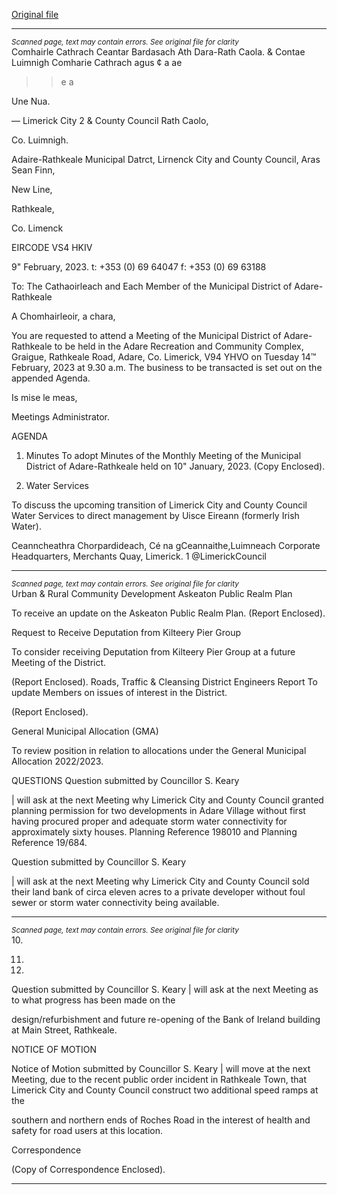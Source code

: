 [Original file](https://www.limerick.ie/sites/default/files/media/documents/2023-02/00%20Agenda%20-%20Monthly%20Meeting%20of%20Municipal%20District%20of%20Adare-Rathkeale%20-%2014th%20February%202023.pdf)

---
*<small>Scanned page, text may contain errors. See original file for clarity</small>*  
Comhairle Cathrach Ceantar Bardasach Ath Dara-Rath Caola.
& Contae Luimnigh Comharie Cathrach agus ¢ a ae
> > e
a

Une Nua.

— Limerick City 2
& County Council Rath Caolo,

Co. Luimnigh.

Adaire-Rathkeale Municipal Datrct,
Lirnenck City and County Council,
Aras Sean Finn,

New Line,

Rathkeale,

Co. Limenck

EIRCODE VS4 HKIV

9" February, 2023. t: +353 (0) 69 64047
f: +353 (0) 69 63188

To: The Cathaoirleach and Each Member of the Municipal District of Adare-Rathkeale

A Chomhairleoir, a chara,

You are requested to attend a Meeting of the Municipal District of Adare-Rathkeale to be held in
the Adare Recreation and Community Complex, Graigue, Rathkeale Road, Adare, Co. Limerick,
V94 YHVO on Tuesday 14™ February, 2023 at 9.30 a.m. The business to be transacted is set out
on the appended Agenda.

Is mise le meas,

Meetings Administrator.

AGENDA

1. Minutes
To adopt Minutes of the Monthly Meeting of the Municipal District of Adare-Rathkeale held
on 10" January, 2023.
(Copy Enclosed).

2. Water Services

To discuss the upcoming transition of Limerick City and County Council Water Services to
direct management by Uisce Eireann (formerly Irish Water).

Ceanncheathra Chorpardideach, Cé na gCeannaithe,Luimneach
Corporate Headquarters, Merchants Quay, Limerick. 1 @LimerickCouncil


---
*<small>Scanned page, text may contain errors. See original file for clarity</small>*  
Urban & Rural Community Development
Askeaton Public Realm Plan

To receive an update on the Askeaton Public Realm Plan.
(Report Enclosed).

Request to Receive Deputation from Kilteery Pier Group

To consider receiving Deputation from Kilteery Pier Group at a future Meeting of the
District.

(Report Enclosed).
Roads, Traffic & Cleansing
District Engineers Report
To update Members on issues of interest in the District.

(Report Enclosed).

General Municipal Allocation (GMA)

To review position in relation to allocations under the General Municipal Allocation
2022/2023.

QUESTIONS
Question submitted by Councillor S. Keary

| will ask at the next Meeting why Limerick City and County Council granted planning
permission for two developments in Adare Village without first having procured proper
and adequate storm water connectivity for approximately sixty houses. Planning
Reference 198010 and Planning Reference 19/684.

Question submitted by Councillor S. Keary

| will ask at the next Meeting why Limerick City and County Council sold their land bank of
circa eleven acres to a private developer without foul sewer or storm water connectivity
being available.


---
*<small>Scanned page, text may contain errors. See original file for clarity</small>*  
10.

11.

12.

Question submitted by Councillor S. Keary
| will ask at the next Meeting as to what progress has been made on the

design/refurbishment and future re-opening of the Bank of Ireland building at Main
Street, Rathkeale.

NOTICE OF MOTION

Notice of Motion submitted by Councillor S. Keary
| will move at the next Meeting, due to the recent public order incident in Rathkeale
Town, that Limerick City and County Council construct two additional speed ramps at the

southern and northern ends of Roches Road in the interest of health and safety for road
users at this location.

Correspondence

(Copy of Correspondence Enclosed).


---
